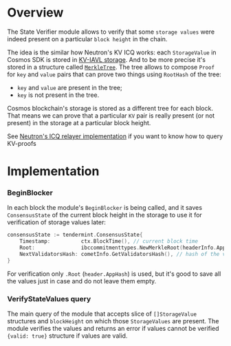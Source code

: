 # Overview

The State Verifier module allows to verify that some `storage values` were indeed present on a particular `block height` in the chain.

The idea is the similar how Neutron's KV ICQ works: each `StorageValue` in Cosmos SDK is stored in [KV-IAVL storage](https://github.com/cosmos/iavl).
And to be more precise it's stored in a structure called [`MerkleTree`](https://github.com/cosmos/cosmos-sdk/blob/ae77f0080a724b159233bd9b289b2e91c0de21b5/docs/interfaces/lite/specification.md).
The tree allows to compose `Proof` for `key` and `value` pairs that can prove two things using `RootHash` of the tree:
* `key` and `value` are present in the tree;
* `key` is not present in the tree.

Cosmos blockchain's storage is stored as a different tree for each block.
That means we can prove that a particular `KV` pair is really present (or not present) in the storage at a particular block height.

See [Neutron's ICQ relayer implementation](https://github.com/neutron-org/neutron-query-relayer/blob/4542045ab24d2735890e70d4dc525677d5f30c8a/internal/proof/proof_impl/get_storage_values.go#L11) if you want to know how to query KV-proofs

# Implementation

### BeginBlocker
In each block the module's `BeginBlocker` is being called, and it saves `ConsensusState` of the current block height in the storage to use it for verification of storage values later:

```go
consensusState := tendermint.ConsensusState{
    Timestamp:          ctx.BlockTime(), // current block time
    Root:               ibccommitmenttypes.NewMerkleRoot(headerInfo.AppHash), // .AppHash for the previous block
    NextValidatorsHash: cometInfo.GetValidatorsHash(), // hash of the validator set for the next block
}
```

For verification only `.Root` (`header.AppHash`) is used, but it's good to save all the values just in case and do not leave them empty.

### VerifyStateValues query
The main query of the module that accepts slice of `[]StorageValue` structures and `blockHeight` on which those `StorageValues` are present.
The module verifies the values and returns an error if values cannot be verified `{valid: true}` structure if values are valid.